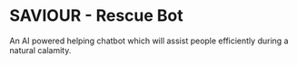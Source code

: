 # SAVIOUR - Rescue Bot

An AI powered helping chatbot which will assist people efficiently during a natural calamity.
